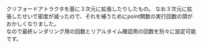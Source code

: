 クリフォードアトラクタを基に３次元に拡張したりしたもの。
なお３次元に拡張したせいで密度が減ったので、それを補うためにpoint関数の実行回数の頭がおかしくなりました。  
なので最終レンダリング用の回数とリアルタイム確認用の回数を別々に設定可能です。
